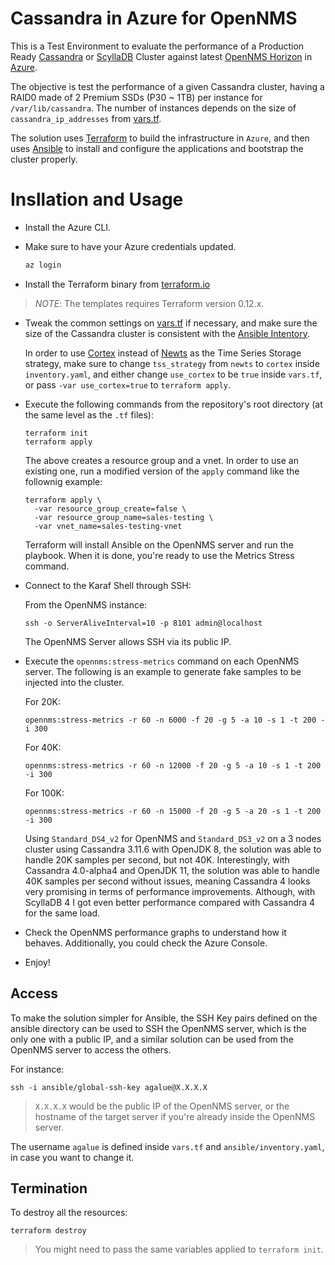 # Cassandra in Azure for OpenNMS

This is a Test Environment to evaluate the performance of a Production Ready [Cassandra](http://cassandra.apache.org) or [ScyllaDB](https://www.scylladb.com/) Cluster against latest [OpenNMS Horizon](https://www.opennms.com/) in [Azure](https://azure.microsoft.com/).

The objective is test the performance of a given Cassandra cluster, having a RAID0 made of 2 Premium SSDs (P30 ~ 1TB) per instance for `/var/lib/cassandra`. The number of instances depends on the size of `cassandra_ip_addresses` from [vars.tf](vars.tf).

The solution uses [Terraform](https://www.terraform.io) to build the infrastructure in `Azure`, and then uses [Ansible](https://www.ansible.com) to install and configure the applications and bootstrap the cluster properly.

# Insllation and Usage

* Install the Azure CLI.

* Make sure to have your Azure credentials updated.

   ```bash
   az login
   ```

* Install the Terraform binary from [terraform.io](https://www.terraform.io)

> *NOTE*: The templates requires Terraform version 0.12.x.

* Tweak the common settings on [vars.tf](vars.tf) if necessary, and make sure the size of the Cassandra cluster is consistent with the [Ansible Intentory](ansible/inventory/inventory.yaml).

  In order to use [Cortex](https://cortexmetrics.io/) instead of [Newts](http://opennms.github.io/newts/) as the Time Series Storage strategy, make sure to change `tss_strategy` from `newts` to `cortex` inside `inventory.yaml`, and either change `use_cortex` to be `true` inside `vars.tf`, or pass `-var use_cortex=true` to `terraform apply`.

* Execute the following commands from the repository's root directory (at the same level as the `.tf` files):

  ```shell
  terraform init
  terraform apply
  ```

  The above creates a resource group and a vnet. In order to use an existing one, run a modified version of the `apply` command like the follownig example:
  
  ```shell
  terraform apply \
    -var resource_group_create=false \
    -var resource_group_name=sales-testing \
    -var vnet_name=sales-testing-vnet
  ```

  Terraform will install Ansible on the OpenNMS server and run the playbook. When it is done, you're ready to use the Metrics Stress command.

* Connect to the Karaf Shell through SSH:

  From the OpenNMS instance:

  ```shell
  ssh -o ServerAliveInterval=10 -p 8101 admin@localhost
  ```

  The OpenNMS Server allows SSH via its public IP.

* Execute the `opennms:stress-metrics` command on each OpenNMS server. The following is an example to generate fake samples to be injected into the cluster.

  For 20K:

  ```shell
  opennms:stress-metrics -r 60 -n 6000 -f 20 -g 5 -a 10 -s 1 -t 200 -i 300
  ```

  For 40K:

  ```shell
  opennms:stress-metrics -r 60 -n 12000 -f 20 -g 5 -a 10 -s 1 -t 200 -i 300
  ```

  For 100K:

  ```shell
  opennms:stress-metrics -r 60 -n 15000 -f 20 -g 5 -a 20 -s 1 -t 200 -i 300
  ```

  Using `Standard_DS4_v2` for OpenNMS and `Standard_DS3_v2` on a 3 nodes cluster using Cassandra 3.11.6 with OpenJDK 8, the solution was able to handle 20K samples per second, but not 40K. Interestingly, with Cassandra 4.0-alpha4 and OpenJDK 11, the solution was able to handle 40K samples per second without issues, meaning Cassandra 4 looks very promising in terms of performance improvements. Although, with ScyllaDB 4 I got even better performance compared with Cassandra 4 for the same load.

* Check the OpenNMS performance graphs to understand how it behaves. Additionally, you could check the Azure Console.

* Enjoy!

## Access

To make the solution simpler for Ansible, the SSH Key pairs defined on the ansible directory can be used to SSH the OpenNMS server, which is the only one with a public IP, and a similar solution can be used from the OpenNMS server to access the others.

For instance:

```
ssh -i ansible/global-ssh-key agalue@X.X.X.X
```

> `X.X.X.X` would be the public IP of the OpenNMS server, or the hostname of the target server if you're already inside the OpenNMS server.

The username `agalue` is defined inside `vars.tf` and `ansible/inventory.yaml`, in case you want to change it.

## Termination

To destroy all the resources:

```shell
terraform destroy
```

> You might need to pass the same variables applied to `terraform init`.